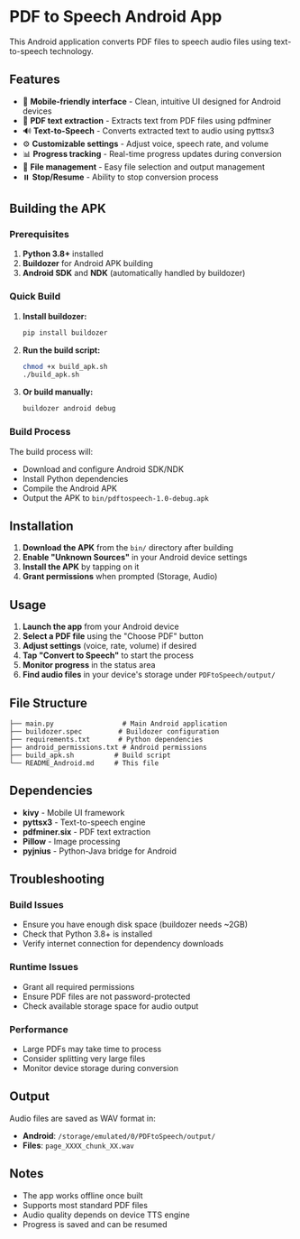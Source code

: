 # PDF to Speech Android App

This Android application converts PDF files to speech audio files using text-to-speech technology.

## Features

- 📱 **Mobile-friendly interface** - Clean, intuitive UI designed for Android devices
- 📄 **PDF text extraction** - Extracts text from PDF files using pdfminer
- 🔊 **Text-to-Speech** - Converts extracted text to audio using pyttsx3
- ⚙️ **Customizable settings** - Adjust voice, speech rate, and volume
- 📊 **Progress tracking** - Real-time progress updates during conversion
- 💾 **File management** - Easy file selection and output management
- ⏸️ **Stop/Resume** - Ability to stop conversion process

## Building the APK

### Prerequisites

1. **Python 3.8+** installed
2. **Buildozer** for Android APK building
3. **Android SDK** and **NDK** (automatically handled by buildozer)

### Quick Build

1. **Install buildozer:**
   ```bash
   pip install buildozer
   ```

2. **Run the build script:**
   ```bash
   chmod +x build_apk.sh
   ./build_apk.sh
   ```

3. **Or build manually:**
   ```bash
   buildozer android debug
   ```

### Build Process

The build process will:
- Download and configure Android SDK/NDK
- Install Python dependencies
- Compile the Android APK
- Output the APK to `bin/pdftospeech-1.0-debug.apk`

## Installation

1. **Download the APK** from the `bin/` directory after building
2. **Enable "Unknown Sources"** in your Android device settings
3. **Install the APK** by tapping on it
4. **Grant permissions** when prompted (Storage, Audio)

## Usage

1. **Launch the app** from your Android device
2. **Select a PDF file** using the "Choose PDF" button
3. **Adjust settings** (voice, rate, volume) if desired
4. **Tap "Convert to Speech"** to start the process
5. **Monitor progress** in the status area
6. **Find audio files** in your device's storage under `PDFtoSpeech/output/`

## File Structure

```
├── main.py                 # Main Android application
├── buildozer.spec         # Buildozer configuration
├── requirements.txt       # Python dependencies
├── android_permissions.txt # Android permissions
├── build_apk.sh          # Build script
└── README_Android.md     # This file
```

## Dependencies

- **kivy** - Mobile UI framework
- **pyttsx3** - Text-to-speech engine
- **pdfminer.six** - PDF text extraction
- **Pillow** - Image processing
- **pyjnius** - Python-Java bridge for Android

## Troubleshooting

### Build Issues
- Ensure you have enough disk space (buildozer needs ~2GB)
- Check that Python 3.8+ is installed
- Verify internet connection for dependency downloads

### Runtime Issues
- Grant all required permissions
- Ensure PDF files are not password-protected
- Check available storage space for audio output

### Performance
- Large PDFs may take time to process
- Consider splitting very large files
- Monitor device storage during conversion

## Output

Audio files are saved as WAV format in:
- **Android**: `/storage/emulated/0/PDFtoSpeech/output/`
- **Files**: `page_XXXX_chunk_XX.wav`

## Notes

- The app works offline once built
- Supports most standard PDF files
- Audio quality depends on device TTS engine
- Progress is saved and can be resumed
